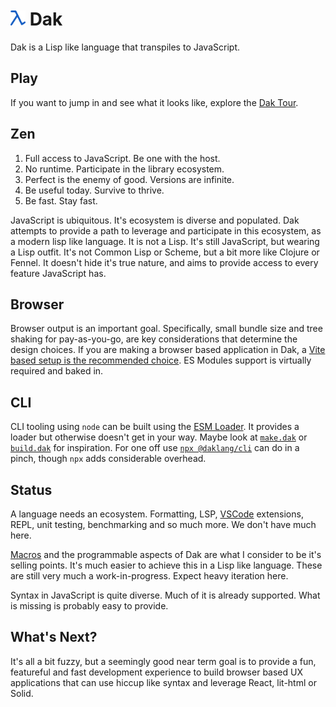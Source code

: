 # <img src="./packages/website/assets/logo.svg" width="24" height="24" alt="Logo"> Dak

Dak is a Lisp like language that transpiles to JavaScript.

<!--exits-->

## Play

If you want to jump in and see what it looks like, explore the
[Dak Tour](https://www.daklang.com/tour/).

## Zen

1. Full access to JavaScript. Be one with the host.
2. No runtime. Participate in the library ecosystem.
3. Perfect is the enemy of good. Versions are infinite.
4. Be useful today. Survive to thrive.
5. Be fast. Stay fast.

JavaScript is ubiquitous. It's ecosystem is diverse and populated. Dak attempts
to provide a path to leverage and participate in this ecosystem, as a modern
lisp like language. It is not a Lisp. It's still JavaScript, but wearing a Lisp
outfit. It's not Common Lisp or Scheme, but a bit more like Clojure or Fennel.
It doesn't hide it's true nature, and aims to provide access to every feature
JavaScript has.

## Browser

Browser output is an important goal. Specifically, small bundle size and tree
shaking for pay-as-you-go, are key considerations that determine the design
choices. If you are making a browser based application in Dak, a
[Vite based setup is the recommended choice](packages/rollup). ES Modules
support is virtually required and baked in.

## CLI

CLI tooling using `node` can be built using the [ESM Loader](packages/loader).
It provides a loader but otherwise doesn't get in your way. Maybe look at
[`make.dak`](make.dak) or [`build.dak`](packages/website/build.dak) for
inspiration. For one off use [`npx @daklang/cli`](packages/cli) can do in a
pinch, though `npx` adds considerable overhead.

## Status

A language needs an ecosystem. Formatting, LSP, [VSCode](packages/vscode)
extensions, REPL, unit testing, benchmarking and so much more. We don't have
much here.

[Macros](https://www.daklang.com/tour/macros/) and the programmable aspects of
Dak are what I consider to be it's selling points. It's much easier to achieve
this in a Lisp like language. These are still very much a work-in-progress.
Expect heavy iteration here.

Syntax in JavaScript is quite diverse. Much of it is already supported. What is
missing is probably easy to provide.

## What's Next?

It's all a bit fuzzy, but a seemingly good near term goal is to provide a fun,
featureful and fast development experience to build browser based UX
applications that can use hiccup like syntax and leverage React, lit-html or
Solid.
